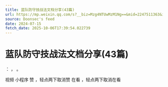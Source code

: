 ```yaml
---
title: 蓝队防守技战法文档分享(43篇)
url: https://mp.weixin.qq.com/s?__biz=Mzg4NTUwMzM1Ng==&mid=2247511363&idx=1&sn=cfdaa5213d859f85a863dfe61706affd
source: Doonsec's feed
date: 2024-07-15
fetch_date: 2025-10-06T17:39:54.022739
---
```


# 蓝队防守技战法文档分享(43篇)

：
，
。

视频
小程序
赞
，轻点两下取消赞
在看
，轻点两下取消在看